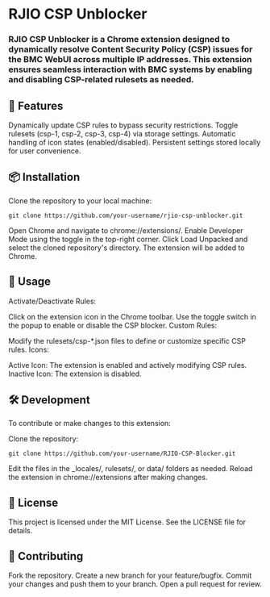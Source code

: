 # RJIO CSP Unblocker
### RJIO CSP Unblocker is a Chrome extension designed to dynamically resolve Content Security Policy (CSP) issues for the BMC WebUI across multiple IP addresses. This extension ensures seamless interaction with BMC systems by enabling and disabling CSP-related rulesets as needed.

## 🚀 Features
Dynamically update CSP rules to bypass security restrictions.
Toggle rulesets (csp-1, csp-2, csp-3, csp-4) via storage settings.
Automatic handling of icon states (enabled/disabled).
Persistent settings stored locally for user convenience.

## 📦 Installation
Clone the repository to your local machine:

```git clone https://github.com/your-username/rjio-csp-unblocker.git```

Open Chrome and navigate to chrome://extensions/.
Enable Developer Mode using the toggle in the top-right corner.
Click Load Unpacked and select the cloned repository's directory.
The extension will be added to Chrome.

## 🔧 Usage
Activate/Deactivate Rules:

Click on the extension icon in the Chrome toolbar.
Use the toggle switch in the popup to enable or disable the CSP blocker.
Custom Rules:

Modify the rulesets/csp-*.json files to define or customize specific CSP rules.
Icons:

Active Icon: The extension is enabled and actively modifying CSP rules.
Inactive Icon: The extension is disabled.

## 🛠️ Development
To contribute or make changes to this extension:

Clone the repository:

```git clone https://github.com/your-username/RJIO-CSP-Blocker.git```

Edit the files in the _locales/, rulesets/, or data/ folders as needed.
Reload the extension in chrome://extensions after making changes.

## 📜 License
This project is licensed under the MIT License. See the LICENSE file for details.

## 🤝 Contributing
Fork the repository.
Create a new branch for your feature/bugfix.
Commit your changes and push them to your branch.
Open a pull request for review.
